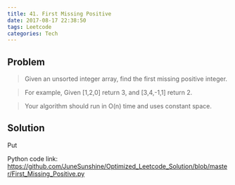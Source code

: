 ```yaml
---
title: 41. First Missing Positive
date: 2017-08-17 22:38:50
tags: Leetcode
categories: Tech
---
```


## Problem
>Given an unsorted integer array, find the first missing positive integer.

>For example,
Given [1,2,0] return 3,
and [3,4,-1,1] return 2.

>Your algorithm should run in O(n) time and uses constant space.

<!-- more -->

## Solution

Put 



Python code link:
https://github.com/JuneSunshine/Optimized_Leetcode_Solution/blob/master/First_Missing_Positive.py


